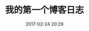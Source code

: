 ---
layout: post
title: "我的第一个博客日志"
date: 2017-02-24 20:29
categories: first blog
excerpt: 王旭的博客 github blog
---
